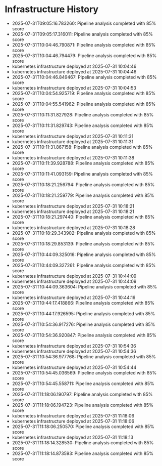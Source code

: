 # Infrastructure History

- 2025-07-31T09:05:16.783260: Pipeline analysis completed with 85% score
- 2025-07-31T09:05:17.316011: Pipeline analysis completed with 85% score
- 2025-07-31T10:04:46.790871: Pipeline analysis completed with 85% score
- 2025-07-31T10:04:46.794479: Pipeline analysis completed with 85% score
- kubernetes infrastructure deployed at 2025-07-31 10:04:46
- kubernetes infrastructure deployed at 2025-07-31 10:04:46
- 2025-07-31T10:04:46.849467: Pipeline analysis completed with 85% score
- kubernetes infrastructure deployed at 2025-07-31 10:04:53
- 2025-07-31T10:04:54.925719: Pipeline analysis completed with 85% score
- 2025-07-31T10:04:55.541962: Pipeline analysis completed with 85% score
- 2025-07-31T10:11:31.827928: Pipeline analysis completed with 85% score
- 2025-07-31T10:11:31.829743: Pipeline analysis completed with 85% score
- kubernetes infrastructure deployed at 2025-07-31 10:11:31
- kubernetes infrastructure deployed at 2025-07-31 10:11:31
- 2025-07-31T10:11:31.867158: Pipeline analysis completed with 85% score
- kubernetes infrastructure deployed at 2025-07-31 10:11:38
- 2025-07-31T10:11:39.928788: Pipeline analysis completed with 85% score
- 2025-07-31T10:11:41.093159: Pipeline analysis completed with 85% score
- 2025-07-31T10:18:21.256794: Pipeline analysis completed with 85% score
- 2025-07-31T10:18:21.259779: Pipeline analysis completed with 85% score
- kubernetes infrastructure deployed at 2025-07-31 10:18:21
- kubernetes infrastructure deployed at 2025-07-31 10:18:21
- 2025-07-31T10:18:21.297440: Pipeline analysis completed with 85% score
- kubernetes infrastructure deployed at 2025-07-31 10:18:28
- 2025-07-31T10:18:29.343902: Pipeline analysis completed with 85% score
- 2025-07-31T10:18:29.853139: Pipeline analysis completed with 85% score
- 2025-07-31T10:44:09.325016: Pipeline analysis completed with 85% score
- 2025-07-31T10:44:09.327261: Pipeline analysis completed with 85% score
- kubernetes infrastructure deployed at 2025-07-31 10:44:09
- kubernetes infrastructure deployed at 2025-07-31 10:44:09
- 2025-07-31T10:44:09.363604: Pipeline analysis completed with 85% score
- kubernetes infrastructure deployed at 2025-07-31 10:44:16
- 2025-07-31T10:44:17.418866: Pipeline analysis completed with 85% score
- 2025-07-31T10:44:17.926595: Pipeline analysis completed with 85% score
- 2025-07-31T10:54:36.917276: Pipeline analysis completed with 85% score
- 2025-07-31T10:54:36.920847: Pipeline analysis completed with 85% score
- kubernetes infrastructure deployed at 2025-07-31 10:54:36
- kubernetes infrastructure deployed at 2025-07-31 10:54:36
- 2025-07-31T10:54:36.977768: Pipeline analysis completed with 85% score
- kubernetes infrastructure deployed at 2025-07-31 10:54:44
- 2025-07-31T10:54:45.036569: Pipeline analysis completed with 85% score
- 2025-07-31T10:54:45.558711: Pipeline analysis completed with 85% score
- 2025-07-31T11:18:06.190797: Pipeline analysis completed with 85% score
- 2025-07-31T11:18:06.194723: Pipeline analysis completed with 85% score
- kubernetes infrastructure deployed at 2025-07-31 11:18:06
- kubernetes infrastructure deployed at 2025-07-31 11:18:06
- 2025-07-31T11:18:06.250570: Pipeline analysis completed with 85% score
- kubernetes infrastructure deployed at 2025-07-31 11:18:13
- 2025-07-31T11:18:14.328530: Pipeline analysis completed with 85% score
- 2025-07-31T11:18:14.873593: Pipeline analysis completed with 85% score
